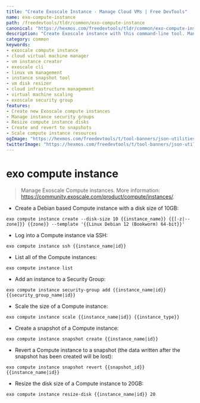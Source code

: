```yaml
---
title: "Create Exoscale Instance - Manage Cloud VMs | Free DevTools"
name: exo-compute-instance
path: /freedevtools/tldr/common/exo-compute-instance
canonical: "https://hexmos.com/freedevtools/tldr/common/exo-compute-instance/"
description: "Create Exoscale instance with this command-line tool. Manage cloud VMs and virtual machines on Exoscale infrastructure. Free online tool, no registration required."
category: common
keywords:
- exoscale compute instance
- cloud virtual machine manager
- vm instance creator
- exoscale cli
- linux vm management
- instance snapshot tool
- vm disk resizer
- cloud infrastructure management
- virtual machine scaling
- exoscale security group
features:
- Create new Exoscale compute instances
- Manage instance security groups
- Resize compute instance disks
- Create and revert to snapshots
- Scale compute instance resources
ogImage: "https://hexmos.com/freedevtools/t/tool-banners/json-utilities-banner.png"
twitterImage: "https://hexmos.com/freedevtools/t/tool-banners/json-utilities-banner.png"
---
```


# exo compute instance

> Manage Exoscale Compute instances.
> More information: <https://community.exoscale.com/product/compute/instances/>.

- Create a Debian based Compute instance with a disk size of 10GB:

`exo compute instance create --disk-size 10 {{instance_name}} {{[-z|--zone]}} {{zone}} --template '{{Linux Debian 12 (Bookworm) 64-bit}}'`

- Log into a Compute instance via SSH:

`exo compute instance ssh {{instance_name|id}}`

- List all of the Compute instances:

`exo compute instance list`

- Add an instance to a Security Group:

`exo compute instance security-group add {{instance_name|id}} {{security_group_name|id}}`

- Scale the size of a Compute instance:

`exo compute instance scale {{instance_name|id}} {{instance_type}}`

- Create a snapshot of a Compute instance:

`exo compute instance snapshot create {{instance_name|id}}`

- Revert a Compute instance to a snapshot (the data written after the snapshot has been created will be lost):

`exo compute instance snapshot revert {{snapshot_id}} {{instance_name|id}}`

- Resize the disk size of a Compute instance to 20GB:

`exo compute instance resize-disk {{instance_name|id}} 20`
